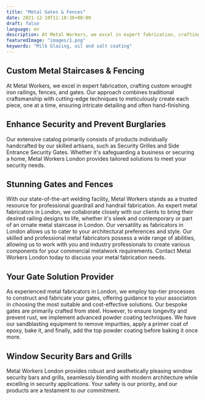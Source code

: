 ```yaml
---
title: "Metal Gates & Fences"
date: 2021-12-18T11:10:36+08:00
draft: false
language: en
description: At Metal Workers, we excel in expert fabrication, crafting custom wrought iron railings, fences, and gates
featuredImage: "images/1.png"
keywords: "Milk Glazing, oil and salt coating"
---
```


## Custom Metal Staircases & Fencing

At Metal Workers, we excel in expert fabrication, crafting custom wrought iron railings, fences, and gates. Our approach combines traditional craftsmanship with cutting-edge techniques to meticulously create each piece, one at a time, ensuring intricate detailing and often hand-finishing.

## Enhance Security and Prevent Burglaries

Our extensive catalog primarily consists of products individually handcrafted by our skilled artisans, such as Security Grilles and Side Entrance Security Gates. Whether it's safeguarding a business or securing a home, Metal Workers London provides tailored solutions to meet your security needs.

## Stunning Gates and Fences

With our state-of-the-art welding facility, Metal Workers stands as a trusted resource for professional guardrail and handrail fabrication. As expert metal fabricators in London, we collaborate closely with our clients to bring their desired railing designs to life, whether it's sleek and contemporary or part of an ornate metal staircase in London. Our versatility as fabricators in London allows us to cater to your architectural preferences and style. Our skilled and professional metal fabricators possess a wide range of abilities, allowing us to work with you and industry professionals to create various components for your commercial metalwork requirements. Contact Metal Workers London today to discuss your metal fabrication needs.

## Your Gate Solution Provider

As experienced metal fabricators in London, we employ top-tier processes to construct and fabricate your gates, offering guidance to your association in choosing the most suitable and cost-effective solutions. Our bespoke gates are primarily crafted from steel. However, to ensure longevity and prevent rust, we implement advanced powder coating techniques. We have our sandblasting equipment to remove impurities, apply a primer coat of epoxy, bake it, and finally, add the top powder coating before baking it once more.

## Window Security Bars and Grills

Metal Workers London provides robust and aesthetically pleasing window security bars and grills, seamlessly blending with modern architecture while excelling in security applications. Your safety is our priority, and our products are a testament to our commitment.
